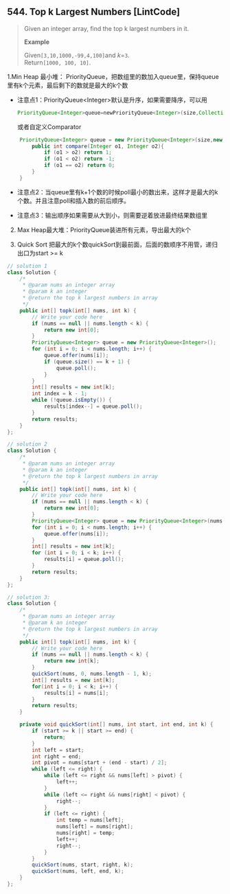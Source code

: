 ## 544. Top k Largest Numbers \[LintCode\]

> Given an integer array, find the top k largest numbers in it.
>
> **Example**
>
> Given`[3,10,1000,-99,4,100]`and _k_=`3`.  
> Return`[1000, 100, 10]`.

1.Min Heap 最小堆： PriorityQueue，把数组里的数加入queue里，保持queue里有k个元素，最后剩下的数就是最大的k个数

* 注意点1：PriorityQueue&lt;Integer&gt;默认是升序，如果需要降序，可以用

  ```java
  PriorityQueue<Integer>queue=newPriorityQueue<Integer>(size,Collections.reverseOrder());
  ```

  或者自定义Comparator

```java
    PriorityQueue<Integer> queue = new PriorityQueue<Integer>(size,new Comparator<Integer>(){
        public int compare(Integer o1, Integer o2){
            if (o1 > o2) return 1;
            if (o1 < o2) return -1;
            if (o1 == o2) return 0;
        }
    }
```

* 注意点2：当queue里有k+1个数的时候poll最小的数出来，这样才是最大的k个数。并且注意poll和插入数的前后顺序。

* 注意点3：输出顺序如果需要从大到小，则需要逆着放进最终结果数组里

2. Max Heap最大堆：PriorityQueue装进所有元素，导出最大的k个

3. Quick Sort 把最大的k个数quickSort到最前面，后面的数顺序不用管，递归出口为start &gt;= k

```java
// solution 1
class Solution {
    /*
     * @param nums an integer array
     * @param k an integer
     * @return the top k largest numbers in array
     */
    public int[] topk(int[] nums, int k) {
        // Write your code here
        if (nums == null || nums.length < k) {
            return new int[0];
        }
        PriorityQueue<Integer> queue = new PriorityQueue<Integer>();
        for (int i = 0; i < nums.length; i++) {
            queue.offer(nums[i]);
            if (queue.size() == k + 1) {
                queue.poll();
            }
        }
        int[] results = new int[k];
        int index = k - 1;
        while (!queue.isEmpty()) {
            results[index--] = queue.poll();
        }
        return results;
    }
};

// solution 2
class Solution {
    /*
     * @param nums an integer array
     * @param k an integer
     * @return the top k largest numbers in array
     */
    public int[] topk(int[] nums, int k) {
        // Write your code here
        if (nums == null || nums.length < k) {
            return new int[0];
        }
        PriorityQueue<Integer> queue = new PriorityQueue<Integer>(nums.length, Collections.reverseOrder());
        for (int i = 0; i < nums.length; i++) {
            queue.offer(nums[i]);
        }
        int[] results = new int[k];
        for (int i = 0; i < k; i++) {
            results[i] = queue.poll();
        }
        return results;
    }
};

// solution 3: 
class Solution {
    /*
     * @param nums an integer array
     * @param k an integer
     * @return the top k largest numbers in array
     */
    public int[] topk(int[] nums, int k) {
        // Write your code here
        if (nums == null || nums.length < k) {
            return new int[k];
        }
        quickSort(nums, 0, nums.length - 1, k);
        int[] results = new int[k];
        for(int i = 0; i < k; i++) {
            results[i] = nums[i];
        }
        return results;
    }

    private void quickSort(int[] nums, int start, int end, int k) {
        if (start >= k || start >= end) {
            return;
        }
        int left = start;
        int right = end;
        int pivot = nums[start + (end - start) / 2];
        while (left <= right) {
            while (left <= right && nums[left] > pivot) {
                left++;
            }
            while (left <= right && nums[right] < pivot) {
                right--;
            }
            if (left <= right) {
                int temp = nums[left];
                nums[left] = nums[right];
                nums[right] = temp;
                left++;
                right--;
            }
        }
        quickSort(nums, start, right, k);
        quickSort(nums, left, end, k);
    }
};
```



